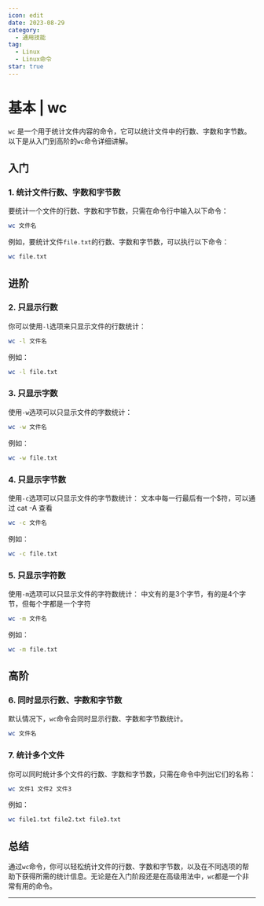 ```yaml
---
icon: edit
date: 2023-08-29
category:
  - 通用技能
tag:
  - Linux
  - Linux命令
star: true
---
```


# 基本 | wc

`wc` 是一个用于统计文件内容的命令，它可以统计文件中的行数、字数和字节数。以下是从入门到高阶的`wc`命令详细讲解。

## 入门

### 1. 统计文件行数、字数和字节数

要统计一个文件的行数、字数和字节数，只需在命令行中输入以下命令：

```bash
wc 文件名
```

例如，要统计文件`file.txt`的行数、字数和字节数，可以执行以下命令：

```bash
wc file.txt
```

## 进阶

### 2. 只显示行数

你可以使用`-l`选项来只显示文件的行数统计：

```bash
wc -l 文件名
```

例如：

```bash
wc -l file.txt
```

### 3. 只显示字数

使用`-w`选项可以只显示文件的字数统计：

```bash
wc -w 文件名
```

例如：

```bash
wc -w file.txt
```

### 4. 只显示字节数

使用`-c`选项可以只显示文件的字节数统计：
文本中每一行最后有一个$符，可以通过 cat -A 查看

```bash
wc -c 文件名
```

例如：

```bash
wc -c file.txt
```

### 5. 只显示字符数

使用`-m`选项可以只显示文件的字符数统计：
中文有的是3个字节，有的是4个字节，但每个字都是一个字符

```bash
wc -m 文件名
```

例如：

```bash
wc -m file.txt
```

## 高阶

### 6. 同时显示行数、字数和字节数

默认情况下，`wc`命令会同时显示行数、字数和字节数统计。

```bash
wc 文件名
```

### 7. 统计多个文件

你可以同时统计多个文件的行数、字数和字节数，只需在命令中列出它们的名称：

```bash
wc 文件1 文件2 文件3
```

例如：

```bash
wc file1.txt file2.txt file3.txt
```

## 总结

通过`wc`命令，你可以轻松统计文件的行数、字数和字节数，以及在不同选项的帮助下获得所需的统计信息。无论是在入门阶段还是在高级用法中，`wc`都是一个非常有用的命令。

---
